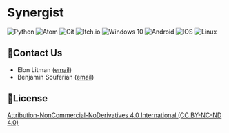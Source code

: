 # Synergist
![Python](https://img.shields.io/badge/python-%2314354C.svg?style=for-the-badge&logo=python&logoColor=white)
![Atom](https://img.shields.io/badge/Atom-%2366595C.svg?style=for-the-badge&logo=atom&logoColor=white)
![Git](https://img.shields.io/badge/git-%23F05033.svg?style=for-the-badge&logo=git&logoColor=white)
![Itch.io](https://img.shields.io/badge/Itch-%23FF0B34.svg?style=for-the-badge&logo=Itch.io&logoColor=white)
![Windows 10](https://img.shields.io/badge/Windows-0078D6?style=for-the-badge&logo=windows&logoColor=white)
![Android](https://img.shields.io/badge/Android-3DDC84?style=for-the-badge&logo=android&logoColor=white)
![IOS](https://img.shields.io/badge/iOS-000000?style=for-the-badge&logo=ios&logoColor=white)
![Linux](https://img.shields.io/badge/Linux-FCC624?style=for-the-badge&logo=linux&logoColor=black)

## 📱Contact Us
- Elon Litman ([email](mailto:elonlit@gmail.com))
- Benjamin Souferian ([email](mailto:souferianb@gmail.com))

## 📝License

[Attribution-NonCommercial-NoDerivatives 4.0 International (CC BY-NC-ND 4.0)](./LICENSE)
